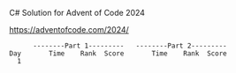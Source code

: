 
C# Solution for Advent of Code 2024

https://adventofcode.com/2024/

```
      --------Part 1---------   --------Part 2---------
Day       Time    Rank  Score       Time    Rank  Score
  1       
```


